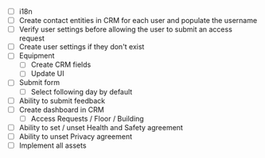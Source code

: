 - [ ] i18n
- [ ] Create contact entities in CRM for each user and populate the username
- [ ] Verify user settings before allowing the user to submit an access request
- [ ] Create user settings if they don't exist
- [ ] Equipment
  - [ ] Create CRM fields
  - [ ] Update UI
- [ ] Submit form
  - [ ] Select following day by default
- [ ] Ability to submit feedback
- [ ] Create dashboard in CRM
  - [ ] Access Requests / Floor / Building
- [ ] Ability to set / unset Health and Safety agreement
- [ ] Ability to unset Privacy agreement
- [ ] Implement all assets
